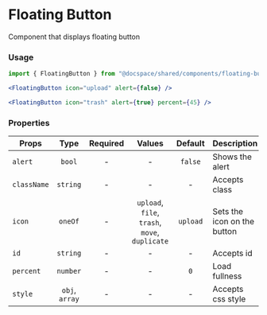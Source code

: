 # Floating Button

Component that displays floating button

### Usage

```js
import { FloatingButton } from "@docspace/shared/components/floating-button";
```

```jsx
<FloatingButton icon="upload" alert={false} />
```

```jsx
<FloatingButton icon="trash" alert={true} percent={45} />
```

### Properties

| Props       |      Type      | Required |                     Values                     | Default  | Description                 |
| ----------- | :------------: | :------: | :--------------------------------------------: | :------: | --------------------------- |
| `alert`     |     `bool`     |    -     |                       -                        | `false`  | Shows the alert             |
| `className` |    `string`    |    -     |                       -                        |    -     | Accepts class               |
| `icon`      |    `oneOf`     |    -     | `upload`, `file`, `trash`, `move`, `duplicate` | `upload` | Sets the icon on the button |
| `id`        |    `string`    |    -     |                       -                        |    -     | Accepts id                  |
| `percent`   |    `number`    |    -     |                       -                        |   `0`    | Load fullness               |
| `style`     | `obj`, `array` |    -     |                       -                        |    -     | Accepts css style           |
